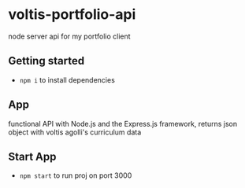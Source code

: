 # voltis-portfolio-api

node server api for my portfolio client

## Getting started

- `npm i` to install dependencies

## App

functional API with Node.js and the Express.js framework, returns json object with voltis agolli's curriculum data

## Start App

- `npm start` to run proj on port 3000
